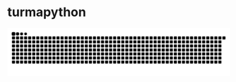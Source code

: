 # turmapython
![Snake animation](https://github.com/LiraNick/LiraNick/blob/output/github-contribution-grid-snake.svg)
